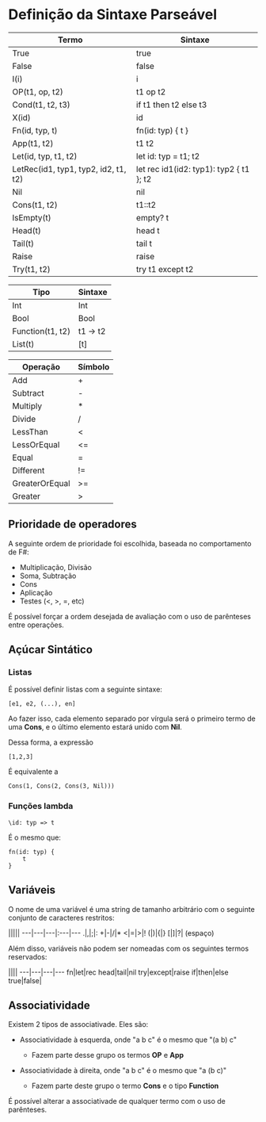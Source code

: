 # Definição da Sintaxe Parseável

Termo|Sintaxe
---|---
True|true
False|false
I(i)|i
OP(t1, op, t2)|t1 op t2
Cond(t1, t2, t3)|if t1 then t2 else t3
X(id)|id
Fn(id, typ, t)|fn(id: typ) { t }
App(t1, t2)|t1 t2
Let(id, typ, t1, t2)|let id: typ = t1; t2
LetRec(id1, typ1, typ2, id2, t1, t2)|let rec id1(id2: typ1): typ2 { t1 }; t2
Nil|nil
Cons(t1, t2)|t1::t2
IsEmpty(t)|empty? t
Head(t)|head t
Tail(t)|tail t
Raise|raise
Try(t1, t2)|try t1 except t2

Tipo|Sintaxe
---|---
Int|Int
Bool|Bool
Function(t1, t2)|t1 -> t2
List(t)|[t]

Operação|Símbolo
---|---
Add|+
Subtract|-
Multiply|*
Divide|/
LessThan|<
LessOrEqual|<=
Equal|=
Different|!=
GreaterOrEqual|>=
Greater|>

## Prioridade de operadores

A seguinte ordem de prioridade foi escolhida, baseada no comportamento de F#:

- Multiplicação, Divisão
- Soma, Subtração
- Cons
- Aplicação
- Testes (<, >, =, etc)

É possível forçar a ordem desejada de avaliação com o uso de parênteses entre operações.

## Açúcar Sintático

### Listas

É possível definir listas com a seguinte sintaxe:

	[e1, e2, (...), en]

Ao fazer isso, cada elemento separado por vírgula será o primeiro termo de uma **Cons**, e o último elemento estará unido com **Nil**. 

Dessa forma, a expressão 
	
    [1,2,3]
    
É equivalente a

	Cons(1, Cons(2, Cons(3, Nil)))

### Funções lambda

	\id: typ => t
    
É o mesmo que:

	fn(id: typ) {
    	t
    }

## Variáveis

O nome de uma variável é uma string de tamanho arbitrário com o seguinte conjunto de caracteres restritos:

|||||
---|---|---|:---|---
.|,|;|:
+|-|/|*
<|=|>|!
(|)|{|}
[|]|?| (espaço)

Além disso, variáveis não podem ser nomeadas com os seguintes termos reservados:

||||
---|---|---|---
fn|let|rec
head|tail|nil
try|except|raise
if|then|else
true|false|

## Associatividade

Existem 2 tipos de associativade. Eles são:

- Associatividade à esquerda, onde "a b c" é o mesmo que "(a b) c"
	- Fazem parte desse grupo os termos **OP** e **App**

- Associatividade à direita, onde "a b c" é o mesmo que "a (b c)"
	- Fazem parte deste grupo o termo **Cons** e o tipo **Function**

É possível alterar a associativade de qualquer termo com o uso de parênteses.

